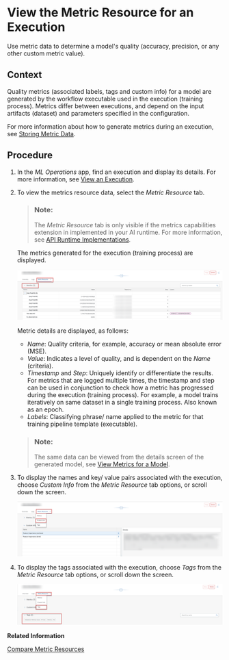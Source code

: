 <!-- loiod85dd44d24044c7c9d66bbf0b2bbd52b -->

# View the Metric Resource for an Execution

Use metric data to determine a model's quality \(accuracy, precision, or any other custom metric value\).



<a name="loiod85dd44d24044c7c9d66bbf0b2bbd52b__context_rjr_pn3_wxb"/>

## Context

Quality metrics \(associated labels, tags and custom info\) for a model are generated by the workflow executable used in the execution \(training process\). Metrics differ between executions, and depend on the input artifacts \(dataset\) and parameters specified in the configuration.

For more information about how to generate metrics during an execution, see [Storing Metric Data](https://help.sap.com/viewer/2d6c5984063c40a59eda62f4a9135bee/CLOUD/en-US/ab04f048da444d13bae08214c9d40e12.html).



<a name="loiod85dd44d24044c7c9d66bbf0b2bbd52b__steps_zjz_pn3_wxb"/>

## Procedure

1.  In the *ML Operations* app, find an execution and display its details. For more information, see [View an Execution](https://help.sap.com/docs/AI_LAUNCHPAD/92d77f26188e4582897b9106b9cb72e0/33bae6da5df340d892828b2c673efaea.html).

2.  To view the metrics resource data, select the *Metric Resource* tab.

    > ### Note:  
    > The *Metric Resource* tab is only visible if the metrics capabilities extension in implemented in your AI runtime. For more information, see [API Runtime Implementations](https://help.sap.com/docs/sap-ai-core/sap-ai-core-service-guide/about-ai-api).

    The metrics generated for the execution \(training process\) are displayed.

    ![Overview of the metric resource tab, with key features highlighted.](images/Image_AIL_FE_AlL_MLOps_Ex_Metric_Resource_eb60a3a.png)

    Metric details are displayed, as follows:

    -   *Name*: Quality criteria, for example, accuracy or mean absolute error \(MSE\).
    -   *Value*: Indicates a level of quality, and is dependent on the *Name* \(criteria\).
    -   *Timestamp* and *Step*: Uniquely identify or differentiate the results. For metrics that are logged multiple times, the timestamp and step can be used in conjunction to check how a metric has progressed during the execution \(training process\). For example, a model trains iteratively on same dataset in a single training process. Also known as an epoch.
    -   *Labels*: Classifying phrase/ name applied to the metric for that training pipeline template \(executable\).

    > ### Note:  
    > The same data can be viewed from the details screen of the generated model, see [View Metrics for a Model](https://help.sap.com/docs/AI_LAUNCHPAD/92d77f26188e4582897b9106b9cb72e0/354931f07fd043359a8ea054a75f2648.html).

3.  To display the names and key/ value pairs associated with the execution, choose *Custom Info* from the *Metric Resource* tab options, or scroll down the screen.

    ![Metric resource tab options with custom info highlighted.](images/Image_AIL_FE_AlL_MLOps_Ex_Metric_Resource_Custom_86381f4.png)

4.  To display the tags associated with the execution, choose *Tags* from the *Metric Resource* tab options, or scroll down the screen.

    ![Metric resource tab options with tags highlighted.](images/Image_AIL_FE_AlL_MLOps_Ex_Metric_Resource_Tags_05f055b.png)


**Related Information**  


[Compare Metric Resources](compare-metric-resources-0050ba2.md "You compare metrics resources for executions to determine which configuration parameters result in optimum results.")


